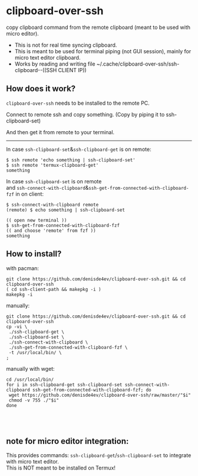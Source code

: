 # clipboard-over-ssh
copy clipboard command from the remote clipboard (meant to be used with micro editor).
- This is not for real time syncing clipboard.
- This is meant to be used for terminal piping (not GUI session), mainly for micro text editor clipboard.
- Works by reading and writing file ~/.cache/clipboard-over-ssh/ssh-clipboard--((SSH CLIENT IP))

## How does it work?

`clipboard-over-ssh` needs to be installed to the remote PC.

Connect to remote ssh and copy something. (Copy by piping it to ssh-clipboard-set)

And then get it from remote to your terminal.

----

In case `ssh-clipboard-set`&`ssh-clipboard-get` is on remote:
``` shell
$ ssh remote 'echo something | ssh-clipboard-set'
$ ssh remote 'termux-clipboard-get'
something
```

In case `ssh-clipboard-set` is on remote<br>
and `ssh-connect-with-clipboard`&`ssh-get-from-connected-with-clipboard-fzf` in on client:
``` shell
$ ssh-connect-with-clipboard remote
(remote) $ echo something | ssh-clipboard-set

(( open new terminal ))
$ ssh-get-from-connected-with-clipboard-fzf
(( and choose 'remote' from fzf ))
something
```

## How to install?

with pacman:
``` shell
git clone https://github.com/denisde4ev/clipboard-over-ssh.git && cd clipboard-over-ssh
( cd ssh-client-path && makepkg -i )
makepkg -i
```

manually:
``` shell
git clone https://github.com/denisde4ev/clipboard-over-ssh.git && cd clipboard-over-ssh
cp -vi \
 ./ssh-clipboard-get \
 ./ssh-clipboard-set \
 ./ssh-connect-with-clipboard \
 ./ssh-get-from-connected-with-clipboard-fzf \
 -t /usr/local/bin/ \
;
```

manually with wget:
``` shell
cd /usr/local/bin/
for i in ssh-clipboard-get ssh-clipboard-set ssh-connect-with-clipboard ssh-get-from-connected-with-clipboard-fzf; do
 wget https://github.com/denisde4ev/clipboard-over-ssh/raw/master/"$i"
 chmod -v 755 ./"$i"
done
```



<br>
<br>

## note for micro editor integration:
This provides commands: `ssh-clipboard-get`/`ssh-clipboard-set` to integrate with micro text editor.<br>
This is NOT meant to be installed on Termux!
